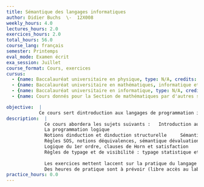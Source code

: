 ```yaml
---
title: Sémantique des langages informatiques
author: Didier Buchs  \-  12X008
weekly_hours: 4.0
lectures_hours: 2.0
exercices_hours: 2.0
total_hours: 56.0
course_lang: français
semester: Printemps
eval_mode: Examen écrit
exa_session: Juillet
course_format: Cours, exercices
cursus:
  - {name: Baccalauréat universitaire en physique, type: N/A, credits: 6.0}
  - {name: Baccalauréat universitaire en mathématiques, informatique et sciences numériques, type: N/A, credits: 4.0}
  - {name: Baccalauréat universitaire en informatique, type: N/A, credits: 4.0}
  - {name: Cours donnés pour la Section de mathématiques par d'autres sections, type: N/A, credits: 4.0}

objective:  |
            Ce cours sert dintroduction aux langages de programmation importants par les concepts quils mettent en oeuvre et aux principes de la sémantique des langages.*Ces heures ne figurent pas à lhoraire (libre accès au laboratoire)
description:  |
              Ce cours abordera les sujets suivants : 	Introduction aux paradigmes fonctionnel, logique, procédural
              La programmation logique
              Notions dinduction et dinduction structurelle 	Sémantique opérationnelle, dénotationnelle et axiomatique des langages
              Règles SOS, notions déquivalences, sémantique dévaluation et sémantique calculatoire 	Preuves, validité et complétude
              Logique du 1er ordre, clauses de Horn et satisfaction
              Règles de typage et de visibilité : typage statistique et dynamique, polymorphisme paramétrique et ad-hoc, inférence de type.
              
              Les exercices mettent laccent sur la pratique du langage Prolog.
              Des heures de pratique sont à prévoir (libre accès au laboratoire).
practice_hours: 0.0
---
```

